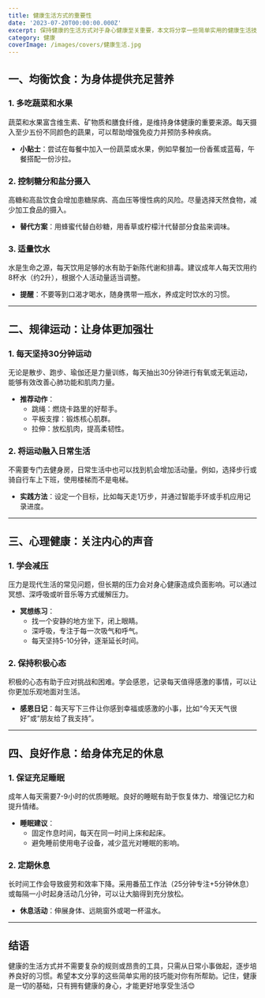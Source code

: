 ```yaml
---
title: 健康生活方式的重要性
date: '2023-07-20T00:00:00.000Z'
excerpt: 保持健康的生活方式对于身心健康至关重要，本文将分享一些简单实用的健康生活技巧。
category: 健康
coverImage: /images/covers/健康生活.jpg
---
```


## 一、均衡饮食：为身体提供充足营养

### 1. 多吃蔬菜和水果
蔬菜和水果富含维生素、矿物质和膳食纤维，是维持身体健康的重要来源。每天摄入至少五份不同颜色的蔬果，可以帮助增强免疫力并预防多种疾病。

- **小贴士**：尝试在每餐中加入一份蔬菜或水果，例如早餐加一份香蕉或蓝莓，午餐搭配一份沙拉。

### 2. 控制糖分和盐分摄入
高糖和高盐饮食会增加患糖尿病、高血压等慢性病的风险。尽量选择天然食物，减少加工食品的摄入。

- **替代方案**：用蜂蜜代替白砂糖，用香草或柠檬汁代替部分食盐来调味。

### 3. 适量饮水
水是生命之源，每天饮用足够的水有助于新陈代谢和排毒。建议成年人每天饮用约8杯水（约2升），根据个人活动量适当调整。

- **提醒**：不要等到口渴才喝水，随身携带一瓶水，养成定时饮水的习惯。

---

## 二、规律运动：让身体更加强壮

### 1. 每天坚持30分钟运动
无论是散步、跑步、瑜伽还是力量训练，每天抽出30分钟进行有氧或无氧运动，能够有效改善心肺功能和肌肉力量。

- **推荐动作**：
  - 跳绳：燃烧卡路里的好帮手。
  - 平板支撑：锻炼核心肌群。
  - 拉伸：放松肌肉，提高柔韧性。

### 2. 将运动融入日常生活
不需要专门去健身房，日常生活中也可以找到机会增加活动量。例如，选择步行或骑自行车上下班，使用楼梯而不是电梯。

- **实践方法**：设定一个目标，比如每天走1万步，并通过智能手环或手机应用记录进度。

---

## 三、心理健康：关注内心的声音

### 1. 学会减压
压力是现代生活的常见问题，但长期的压力会对身心健康造成负面影响。可以通过冥想、深呼吸或听音乐等方式缓解压力。

- **冥想练习**：
  - 找一个安静的地方坐下，闭上眼睛。
  - 深呼吸，专注于每一次吸气和呼气。
  - 每天坚持5-10分钟，逐渐延长时间。

### 2. 保持积极心态
积极的心态有助于应对挑战和困难。学会感恩，记录每天值得感激的事情，可以让你更加乐观地面对生活。

- **感恩日记**：每天写下三件让你感到幸福或感激的小事，比如“今天天气很好”或“朋友给了我支持”。

---

## 四、良好作息：给身体充足的休息

### 1. 保证充足睡眠
成年人每天需要7-9小时的优质睡眠。良好的睡眠有助于恢复体力、增强记忆力和提升情绪。

- **睡眠建议**：
  - 固定作息时间，每天在同一时间上床和起床。
  - 避免睡前使用电子设备，减少蓝光对睡眠的影响。

### 2. 定期休息
长时间工作会导致疲劳和效率下降。采用番茄工作法（25分钟专注+5分钟休息）或每隔一小时起身活动几分钟，可以让大脑得到充分放松。

- **休息活动**：伸展身体、远眺窗外或喝一杯温水。

---

## 结语

健康的生活方式并不需要复杂的规则或昂贵的工具，只需从日常小事做起，逐步培养良好的习惯。希望本文分享的这些简单实用的技巧能对你有所帮助。记住，健康是一切的基础，只有拥有健康的身心，才能更好地享受生活😊

